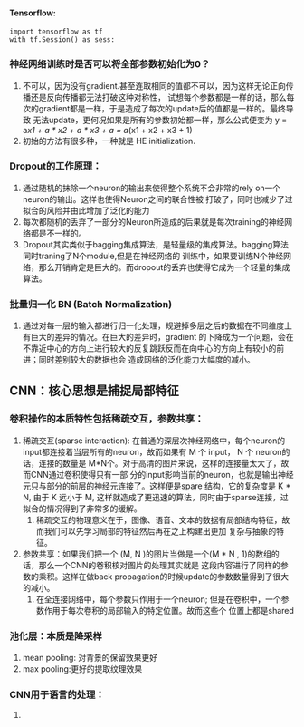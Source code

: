 #### Tensorflow:
```
import tensorflow as tf
with tf.Session() as sess:
```

### 神经网络训练时是否可以将全部参数初始化为0？
1.  不可以，因为没有gradient.甚至连取相同的值都不可以，因为这样无论正向传播还是反向传播都无法打破这种对称性，
试想每个参数都是一样的话，那么每次的gradient都是一样，于是造成了每次的update后的值都是一样的。最终导致
无法update，更何况如果是所有的参数初始都一样，那么公式便变为 y = a*x1 + a * x2 + a * x3 + a = 
a*(x1 + x2 + x3 + 1)
2.  初始的方法有很多种，一种就是 HE initialization.

### Dropout的工作原理：
1.  通过随机的抹除一个neuron的输出来使得整个系统不会非常的rely on一个neuron的输出。这样也使得Neuron之间的联合性被
打破了，同时也减少了过拟合的风险并由此增加了泛化的能力
2.  每次都随机的丢弃了一部分的Neuron所造成的后果就是每次training的神经网络都是不一样的。
3.  Dropout其实类似于bagging集成算法，是轻量级的集成算法。bagging算法同时traning了N个module,但是在神经网络的
训练中，如果要训练N个神经网络，那么开销肯定是巨大的。而dropout的丢弃也使得它成为一个轻量的集成算法。

### 批量归一化 BN (Batch Normalization)
1.  通过对每一层的输入都进行归一化处理，规避掉多层之后的数据在不同维度上有巨大的差异的情况。在巨大的差异时，gradient
的下降成为一个问题，会在不靠近中心的方向上进行较大的反复跳跃反而在向中心的方向上有较小的前进；同时差别较大的数据也会
造成网络的泛化能力大幅度的减小。


## CNN：核心思想是捕捉局部特征
### 卷积操作的本质特性包括稀疏交互，参数共享：
1.  稀疏交互(sparse interaction): 在普通的深层次神经网络中，每个neuron的input都连接着当层所有的neuron，故而如果有
M 个 input， N 个 neuron的话，连接的数量是 M*N个。对于高清的图片来说，这样的连接量太大了，故而CNN通过卷积使得只有一部
分的input影响当前的neuron，也就是输出神经元只与部分的前层的神经元连接了。这样便是spare 结构，它的复杂度是 K * N, 由于
K 远小于 M, 这样就造成了更迅速的算法，同时由于sparse连接，过拟合的情况得到了非常多的缓解。
    1.  稀疏交互的物理意义在于，图像、语音、文本的数据有局部结构特征，故而我们可以先学习局部的特征然后再在之上构建出更加
    复杂与抽象的特征。
2.  参数共享：如果我们把一个 (M, N )的图片当做是一个(M * N , 1)的数组的话，那么一个CNN的卷积核对图片的处理其实就是
这段内容进行了同样的参数的乘积。这样在做back propagation的时候update的参数数量得到了很大的减小。
    1.  在全连接网络中，每个参数只作用于一个neuron; 但是在卷积中，一个参数作用于每次卷积的局部输入的特定位置。故而这些个
    位置上都是shared
    
### 池化层：本质是降采样
1.  mean pooling: 对背景的保留效果更好
2.  max pooling:更好的提取纹理效果

### CNN用于语言的处理：
1.  